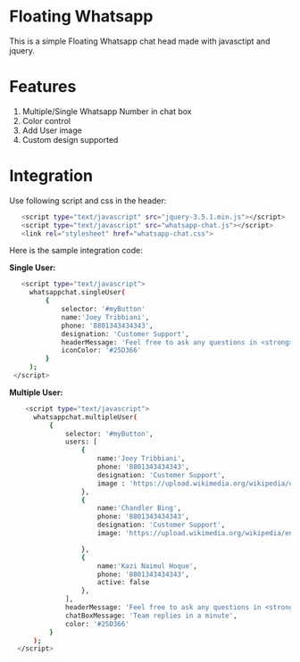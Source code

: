 # Floating Whatsapp
This is a simple Floating Whatsapp chat head made with javasctipt and jquery.

# Features
  1. Multiple/Single Whatsapp Number in chat box
  2. Color control
  3. Add User image
  4. Custom design supported

# Integration 
 Use following script and css in the header:
 ```sh
    <script type="text/javascript" src="jquery-3.5.1.min.js"></script>
    <script type="text/javascript" src="whatsapp-chat.js"></script>
    <link rel="stylesheet" href="whatsapp-chat.css">
 ```
 Here is the sample integration code:


 <b>Single User:</b>
 ```sh
    <script type="text/javascript">
      whatsappchat.singleUser(
          {
              selector: '#myButton' 
              name:'Joey Tribbiani',
              phone: '8801343434343',
              designation: 'Customer Support',
              headerMessage: 'Feel free to ask any questions in <strong>WhatsApp</strong>',
              iconColor: '#25D366'
          }
      );
  </script>
```
 
<b> Multiple User:</b>
```sh
    <script type="text/javascript">
      whatsappchat.multipleUser(
          {
              selector: '#myButton',
              users: [
                  {
                      name:'Joey Tribbiani',
                      phone: '8801343434343',
                      designation: 'Customer Support',
                      image : 'https://upload.wikimedia.org/wikipedia/en/d/da/Matt_LeBlanc_as_Joey_Tribbiani.jpg'
                  },
                  {
                      name:'Chandler Bing',
                      phone: '8801343434343',
                      designation: 'Customer Support',
                      image: 'https://upload.wikimedia.org/wikipedia/en/6/66/Matthew_Perry_as_Chandler_Bing.png'

                  },
                  {
                      name:'Kazi Naimul Hoque',
                      phone: '8801343434343',
                      active: false
                  },
              ],
              headerMessage: 'Feel free to ask any questions in <strong>WhatsApp</strong>',
              chatBoxMessage: 'Team replies in a minute',
              color: '#25D366'
          }
      );
  </script>
```
